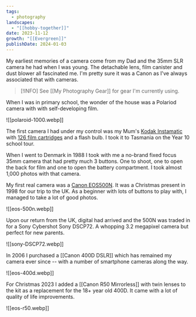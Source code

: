 ```yaml
---
tags:
  - photography
landscapes:
  - "[[hobby-together]]"
date: 2023-11-12
growth: "[[Evergreen]]"
publishDate: 2024-01-03
---
```

My earliest memories of a camera come from my Dad and the 35mm SLR camera he had when I was young. The detachable lens, film canister and dust blower all fascinated me. I'm pretty sure it was a Canon as I've always associated that with cameras.

> [!INFO] See [[My Photography Gear]] for gear I'm currently using.

When I was in primary school, the wonder of the house was a Polariod camera with with self-developing film.

![[polaroid-1000.webp]]

The first camera I had under my control was my Mum's [Kodak Instamatic](https://en.wikipedia.org/wiki/Instamatic) with [126 film cartridges](https://en.wikipedia.org/wiki/126_film) and a flash bulb. I took it to Tasmania on the Year 10 school tour.

When I went to Denmark in 1988 I took with me a no-brand fixed focus 35mm camera that had pretty much 3 buttons. One to shoot, one to open the back for film and one to open the battery compartment. I took almost 1,000 photos with that camera.

My first real camera was a [Canon EOS500N](https://global.canon/en/c-museum/product/film190.html). It was a Christmas present in 1998 for our trip to the UK. As a beginner with lots of buttons to play with, I managed to take a lot of good photos.

![[eos-500n.webp]]

Upon our return from the UK, digital had arrived and the 500N was traded in for a Sony Cybershot Sony DSCP72. A whopping 3.2 megapixel camera but perfect for new parents.

![[sony-DSCP72.webp]]

In 2006 I purchased a [[Canon 400D DSLR]] which has remained my camera ever since -- with a number of smartphone cameras along the way.

![[eos-400d.webp]]

For Christmas 2023 I added a [[Canon R50 Mirrorless]] with twin lenses to the kit as a replacement for the 18+ year old 400D. It came with a lot of quality of life improvements.

![[eos-r50.webp]]